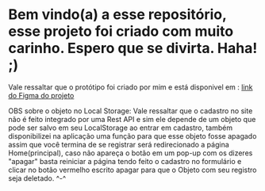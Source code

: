 <h1>Bem vindo(a) a esse repositório, esse projeto foi criado com muito carinho. Espero que se divirta. Haha! ;)</h1>

Vale ressaltar que o protótipo foi criado por mim e está disponivel em : <a href="https://www.figma.com/design/OjNAIDiAPAFWdB0dfEVjVi/Prototipo?t=8l4XrSRysSAXLb1J-1">link do Figma do projeto</a>

OBS sobre o objeto no Local Storage: Vale ressaltar que o cadastro no site não é feito integrado por uma Rest API e sim ele depende de um objeto que pode ser salvo em 
seu LocalStorage ao entrar em cadastro, também disponibilizei na aplicação uma função para que esse objeto fosse apagado
assim que você termina de se registrar será redirecionado a página Home(principal), caso não apareça o botão em um pop-up com os dizeres "apagar"
basta reiniciar a página tendo feito o cadastro no formulário e clicar no botão vermelho escrito apagar para que o Objeto com seu registro seja deletado. ^-^

